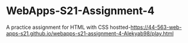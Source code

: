 # WebApps-S21-Assignment-4
A practice assignment for HTML with CSS
 hostted-https://44-563-web-apps-s21.github.io/webapps-s21-assignment-4-Alekyab98/play.html
